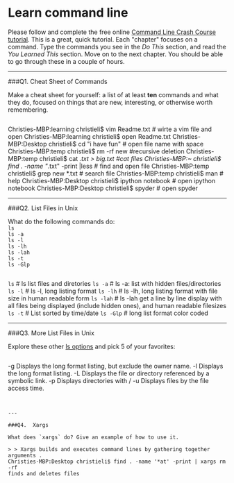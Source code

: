 # Learn command line

Please follow and complete the free online [Command Line Crash Course
tutorial](http://cli.learncodethehardway.org/book/). This is a great,
quick tutorial. Each "chapter" focuses on a command. Type the commands
you see in the _Do This_ section, and read the _You Learned This_
section. Move on to the next chapter. You should be able to go through
these in a couple of hours.

---

###Q1.  Cheat Sheet of Commands  

Make a cheat sheet for yourself: a list of at least **ten** commands and what they do, focused on things that are new, interesting, or otherwise worth remembering.

> > ```
Christies-MBP:learning christieli$ vim Readme.txt  # wirte a vim file and open 
Christies-MBP:learning christieli$ open Readme.txt
Christies-MBP:Desktop christieli$ cd "i have fun"  # open file name with space 
Christies-MBP:temp christieli$ rm -rf new   #recursive deletion 
Christies-MBP:temp christieli$ cat *.txt > big.txt   #cat files 
Christies-MBP:~ christieli$ find . -name "*.txt" -print |less   # find and open file 
Christies-MBP:temp christieli$ grep new *.txt   # search file 
Christies-MBP:temp christieli$ man    # help 
Christies-MBP:Desktop christieli$ ipython notebook   # open ipython notebook
Christies-MBP:Desktop christieli$ spyder    # open spyder 

---

###Q2.  List Files in Unix   

What do the following commands do:  
`ls`  
`ls -a`  
`ls -l`  
`ls -lh`  
`ls -lah`  
`ls -t`  
`ls -Glp`  

> > ```
`ls`  # ls list files and diretories 
`ls -a`  # ls -a: list with hidden files/directories
`ls -l`  # ls -l, long listing format 
`ls -lh`  # ls -lh, long listing format with file size in human readable form 
`ls -lah`  # ls -lah  get a line by line display with all files being displayed (include hidden ones), and human readable filesizes 
`ls -t`  # List sorted by time/date
`ls -Glp` # long list format color coded 

---

###Q3.  More List Files in Unix  

Explore these other [ls options](http://www.techonthenet.com/unix/basic/ls.php) and pick 5 of your favorites:

> > ```
-g	Displays the long format listing, but exclude the owner name.
-l	Displays the long format listing.
-L	Displays the file or directory referenced by a symbolic link.
-p Displays directories with /
-u	Displays files by the file access time.
```
 

---

###Q4.  Xargs   

What does `xargs` do? Give an example of how to use it.

> > Xargs builds and executes command lines by gathering together arguments . 
Christies-MBP:Desktop christieli$ find . -name '*at' -print | xargs rm -rf 
finds and deletes files 

 

